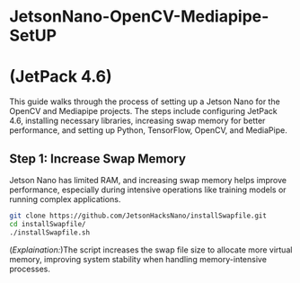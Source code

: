 # JetsonNano-OpenCV-Mediapipe-SetUP
# (JetPack 4.6)

This guide walks through the process of setting up a Jetson Nano for the OpenCV and Mediapipe projects. The steps include configuring JetPack 4.6, installing necessary libraries, increasing swap memory for better performance, and setting up Python, TensorFlow, OpenCV, and MediaPipe.

## Step 1: Increase Swap Memory

Jetson Nano has limited RAM, and increasing swap memory helps improve performance, especially during intensive operations like training models or running complex applications.

```bash
git clone https://github.com/JetsonHacksNano/installSwapfile.git
cd installSwapfile/
./installSwapfile.sh
```

(*Explaination:*)The script increases the swap file size to allocate more virtual memory, improving system stability when handling memory-intensive processes.

